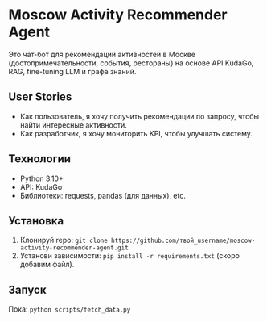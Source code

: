 # Moscow Activity Recommender Agent

Это чат-бот для рекомендаций активностей в Москве (достопримечательности, события, рестораны) на основе API KudaGo, RAG, fine-tuning LLM и графа знаний.

## User Stories
- Как пользователь, я хочу получить рекомендации по запросу, чтобы найти интересные активности.
- Как разработчик, я хочу мониторить KPI, чтобы улучшать систему.

## Технологии
- Python 3.10+
- API: KudaGo
- Библиотеки: requests, pandas (для данных), etc.

## Установка
1. Клонируй repo: `git clone https://github.com/твой_username/moscow-activity-recommender-agent.git`
2. Установи зависимости: `pip install -r requirements.txt` (скоро добавим файл).

## Запуск
Пока: `python scripts/fetch_data.py`
